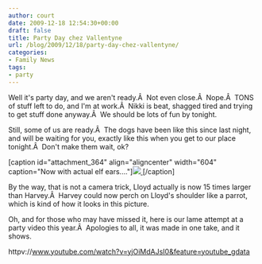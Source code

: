 ```yaml
---
author: court
date: 2009-12-18 12:54:30+00:00
draft: false
title: Party Day chez Vallentyne
url: /blog/2009/12/18/party-day-chez-vallentyne/
categories:
- Family News
tags:
- party
---
```


Well it's party day, and we aren't ready.Â  Not even close.Â  Nope.Â  TONS of stuff left to do, and I'm at work.Â  Nikki is beat, shagged tired and trying to get stuff done anyway.Â  We should be lots of fun by tonight.

Still, some of us are ready.Â  The dogs have been like this since last night, and will be waiting for you, exactly like this when you get to our place tonight.Â  Don't make them wait, ok?

[caption id="attachment_364" align="aligncenter" width="604" caption="Now with actual elf ears...."][![](http://www.vallentyne.com/blog/wp-content/uploads/2009/12/l_640_423_8F98BEF6-088D-479D-A3D8-FA03D8F9867F.jpeg)
](http://www.vallentyne.com/blog/wp-content/uploads/2009/12/l_640_423_8F98BEF6-088D-479D-A3D8-FA03D8F9867F.jpeg)[/caption]

By the way, that is not a camera trick, Lloyd actually is now 15 times larger than Harvey.Â  Harvey could now perch on Lloyd's shoulder like a parrot, which is kind of how it looks in this picture.

Oh, and for those who may have missed it, here is our lame attempt at a party video this year.Â  Apologies to all, it was made in one take, and it shows.

httpv://www.youtube.com/watch?v=yjOiMdAJsI0&feature=youtube_gdata

